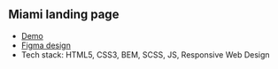 Miami landing page
--------------------------

- [Demo](https://pasha-melnyk.github.io/Miami/)
- [Figma design](https://www.figma.com/file/nHz8bflIwJaWP3P99vKTH5/miami_home_new?node-id=16033%3A3)
- Tech stack: HTML5, CSS3, BEM, SCSS, JS, Responsive Web Design
